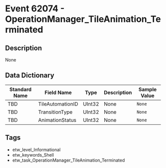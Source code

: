 # Event 62074 - OperationManager_TileAnimation_Terminated

## Description
None

## Data Dictionary
|Standard Name|Field Name|Type|Description|Sample Value|
|---|---|---|---|---|
|TBD|TileAutomationID|UInt32|None|`None`|
|TBD|TransitionType|UInt32|None|`None`|
|TBD|AnimationStatus|UInt32|None|`None`|

## Tags
* etw_level_Informational
* etw_keywords_Shell
* etw_task_OperationManager_TileAnimation_Terminated
